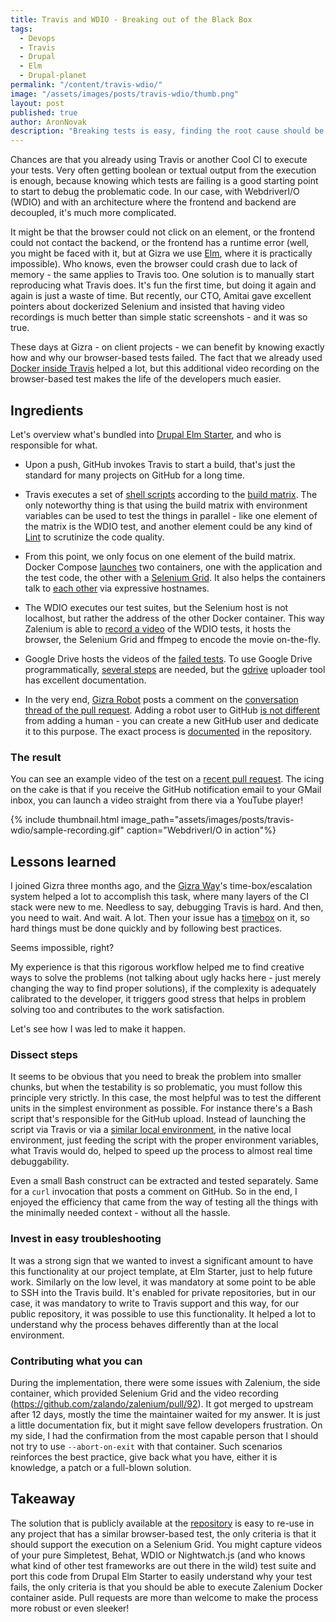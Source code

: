 ```yaml
---
title: Travis and WDIO - Breaking out of the Black Box
tags:
  - Devops
  - Travis
  - Drupal
  - Elm
  - Drupal-planet
permalink: "/content/travis-wdio/"
image: "/assets/images/posts/travis-wdio/thumb.png"
layout: post
published: true
author: AronNovak
description: "Breaking tests is easy, finding the root cause should be likewise."
---
```


Chances are that you already using Travis or another Cool CI to execute your tests. Very often getting boolean or textual output from the execution is enough, because knowing which tests are failing is a good starting point to start to debug the problematic code. In our case, with WebdriverI/O (WDIO) and with an architecture where the frontend and backend are decoupled, it's much more complicated.

It might be that the browser could not click on an element, or the frontend could not contact the backend, or the frontend has a runtime error (well, you might be faced with it, but at Gizra we use [Elm](http://elm-lang.org/), where it is practically impossible). Who knows, even the browser could crash due to lack of memory - the same applies to Travis too. One solution is to manually start reproducing what Travis does. It's fun the first time, but doing it again and again is just a waste of time. But recently, our CTO, Amitai gave excellent pointers about dockerized Selenium and insisted that having video recordings is much better than simple static screenshots - and it was so true.

These days at Gizra - on client projects - we can benefit by knowing exactly how and why our browser-based tests failed. The fact that we already used [Docker inside Travis](/content/docker-travis-ci/) helped a lot, but this additional video recording on the browser-based test makes the life of the developers much easier.

## Ingredients

Let's overview what's bundled into [Drupal Elm Starter](https://github.com/Gizra/drupal-elm-starter), and who is responsible for what.

* Upon a push, GitHub invokes Travis to start a build, that's just the standard for many projects on GitHub for a long time.

* Travis executes a set of [shell scripts](https://github.com/Gizra/drupal-elm-starter/blob/master/.travis.yml#L9) according to the [build matrix](https://docs.travis-ci.com/user/customizing-the-build#Build-Matrix). The only noteworthy thing is that using the build matrix with environment variables can be used to test the things in parallel - like one element of the matrix is the WDIO test, and another element could be any kind of [Lint](https://en.wikipedia.org/wiki/Lint_(software)) to scrutinize the code quality.

* From this point, we only focus on one element of the build matrix. Docker Compose [launches](https://github.com/Gizra/drupal-elm-starter/blob/master/ci-scripts/docker\_files/docker-compose.yml) two containers, one with the application and the test code, the other with a [Selenium Grid](https://github.com/zalando/zalenium). It also helps the containers talk to [each other](https://docs.docker.com/compose/networking/) via expressive hostnames.

* The WDIO executes our test suites, but the Selenium host is not localhost, but rather the address of the other Docker container. This way Zalenium is able to [record a video](https://github.com/zalando/zalenium#using-it) of the WDIO tests, it hosts the browser, the Selenium Grid and ffmpeg to encode the movie on-the-fly.

* Google Drive hosts the videos of the [failed tests](https://github.com/Gizra/drupal-elm-starter/blob/master/ci-scripts/test_server.sh#L77). To use Google Drive programmatically, [several steps](https://github.com/Gizra/drupal-elm-starter/blob/master/server/README.md#google-drive-integration) are needed, but the [gdrive](https://github.com/prasmussen/gdrive) uploader tool has excellent documentation.

* In the very end, [Gizra Robot](https://github.com/Gizra-robot) posts a comment on the [conversation thread of the pull request](https://github.com/Gizra/drupal-elm-starter/blob/master/ci-scripts/test_server.sh#L94). Adding a robot user to GitHub [is not different](https://help.github.com/articles/differences-between-user-and-organization-accounts/) from adding a human - you can create a new GitHub user and dedicate it to this purpose. The exact process is [documented](https://github.com/Gizra/drupal-elm-starter/blob/master/server/README.md#github-integration) in the repository.

### The result

You can see an example video of the test on a [recent pull request](https://github.com/Gizra/drupal-elm-starter/pull/93#issuecomment-298260575). The icing on the cake is that if you receive the GitHub notification email to your GMail inbox, you can launch a video straight from there via a YouTube player!

{% include thumbnail.html image_path="assets/images/posts/travis-wdio/sample-recording.gif" caption="WebdriverI/O in action"%}

## Lessons learned

I joined Gizra three months ago, and the [Gizra Way](https://www.thegizraway.com/)'s time-box/escalation system helped a lot to accomplish this task, where many layers of the CI stack were new to me. Needless to say, debugging Travis is hard. And then, you need to wait. And wait. A lot. Then your issue has a [timebox](https://github.com/Gizra/drupal-elm-starter/issues/83) on it, so hard things must be done quickly and by following best practices. 

Seems impossible, right? 

My experience is that this rigorous workflow helped me to find creative ways to solve the problems (not talking about ugly hacks here - just merely changing the way to find proper solutions), if the complexity is adequately calibrated to the developer, it triggers good stress that helps in problem solving too and contributes to the work satisfaction.

Let's see how I was led to make it happen.

### Dissect steps
It seems to be obvious that you need to break the problem into smaller chunks, but when the testability is so problematic, you must follow this principle very strictly. In this case, the most helpful was to test the different units in the simplest environment as possible. For instance there's a Bash script that's responsible for the GitHub upload. Instead of launching the script via Travis or via a [similar local environment](https://docs.travis-ci.com/user/common-build-problems/#Running-a-Container-Based-Docker-Image-Locally), in the native local environment, just feeding the script with the proper environment variables, what Travis would do, helped to speed up the process to almost real time debuggability.

Even a small Bash construct can be extracted and tested separately. Same for a `curl` invocation that posts a comment on GitHub. So in the end, I enjoyed the efficiency that came from the way of testing all the things with the minimally needed context - without all the hassle.

### Invest in easy troubleshooting
It was a strong sign that we wanted to invest a significant amount to have this functionality at our project template, at Elm Starter, just to help future work. Similarly on the low level, it was mandatory at some point to be able to SSH into the Travis build. It's enabled for private repositories, but in our case, it was mandatory to write to Travis support and this way, for our public repository, it was possible to use this functionality. It helped a lot to understand why the process behaves differently than at the local environment.

### Contributing what you can
During the implementation, there were some issues with Zalenium, the side container, which provided Selenium Grid and the video recording (https://github.com/zalando/zalenium/pull/92). It got merged to upstream after 12 days, mostly the time the maintainer waited for my answer. It is just a little documentation fix, but it might save fellow developers frustration. On my side, I had the confirmation from the most capable person that I should not try to use ```--abort-on-exit``` with that container. Such scenarios reinforces the best practice, give back what you have, either it is knowledge, a patch or a full-blown solution.

## Takeaway

The solution that is publicly available at the [repository](https://github.com/Gizra/drupal-elm-starter/tree/master/ci-scripts) is easy to re-use in any project that has a similar browser-based test, the only criteria is that it should support the execution on a Selenium Grid. You might capture videos of your pure Simpletest, Behat, WDIO or Nightwatch.js (and who knows what kind of other test frameworks are out there in the wild) test suite and port this code from Drupal Elm Starter to easily understand why your test fails, the only criteria is that you should be able to execute Zalenium Docker container aside. Pull requests are more than welcome to make the process more robust or even sleeker!
